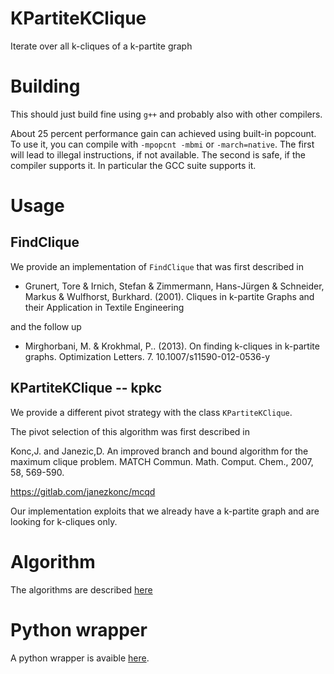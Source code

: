 # KPartiteKClique
Iterate over all k-cliques of a k-partite graph

# Building

This should just build fine using `g++` and probably also with other compilers.

About 25 percent performance gain can achieved using built-in popcount.
To use it, you can compile with `-mpopcnt -mbmi` or `-march=native`.
The first will lead to illegal instructions, if not available.
The second is safe, if the compiler supports it.
In particular the GCC suite supports it.

# Usage

## FindClique

We provide an implementation of `FindClique` that was first described in

- Grunert, Tore & Irnich, Stefan & Zimmermann, Hans-Jürgen & Schneider, Markus & Wulfhorst, Burkhard. (2001). Cliques in k-partite Graphs and their Application in Textile Engineering

and the follow up

- Mirghorbani, M. & Krokhmal, P.. (2013). On finding k-cliques in k-partite graphs. Optimization Letters. 7. 10.1007/s11590-012-0536-y

## KPartiteKClique -- kpkc

We provide a different pivot strategy with the class `KPartiteKClique`.

The pivot selection of this algorithm was first described in

Konc,J. and Janezic,D. An improved branch and bound algorithm for the maximum clique problem. MATCH Commun. Math. Comput. Chem., 2007, 58, 569-590.

https://gitlab.com/janezkonc/mcqd

Our implementation exploits that we already have a k-partite graph and
are looking for k-cliques only.

# Algorithm

The algorithms are described [here](ALGORITHM.md)

# Python wrapper

A python wrapper is avaible [here](https://github.com/kliem/PyKPartiteKClique).
